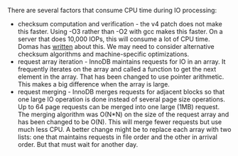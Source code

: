 There are several factors that consume CPU time during IO processing:
  * checksum computation and verification - the v4 patch does not make this faster. Using -O3 rather than -O2 with gcc makes this faster. On a server that does 10,000 IOPs, this will consume a lot of CPU time. Domas has [written](http://dammit.lt/2008/05/29/on-checksums/) about this. We may need to consider alternative checksum algorithms and machine-specific optimizations.
  * request array iteration - InnoDB maintains requests for IO in an array. It frequently iterates on the array and called a function to get the next element in the array. That has been changed to use pointer arithmetic. This makes a big difference when the array is large.
  * request merging - InnoDB merges requests for adjacent blocks so that one large IO operation is done instead of several page size operations. Up to 64 page requests can be merged into one large (1MB) request. The merging algorithm was O(N\*N) on the size of the request array and has been changed to be O(N). This will merge fewer requests but use much less CPU. A better change might be to replace each array with two lists: one that maintains requests in file order and the other in arrival order. But that must wait for another day.